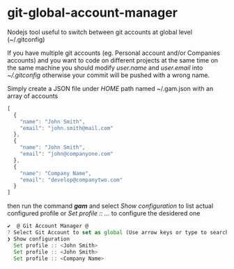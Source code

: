 # git-global-account-manager

Nodejs tool useful to switch between git accounts at global level (~/.gitconfig)

If you have multiple git accounts (eg. Personal account and/or Companies accounts) and you want to code on different projects at the same time on the same machine you should modify *user.name* and *user.email* into *~/.gitconfig* otherwise your commit will be pushed with a wrong name.

Simply create a JSON file under *HOME* path named ~/.gam.json with an array of accounts

```javascript
[
  {
    "name": "John Smith",
    "email": "john.smith@mail.com"
  },
  {
    "name": "John Smith",
    "email": "john@companyone.com"
  },
  {
    "name": "Company Name",
    "email": "develop@companytwo.com"
  }
]
```

then run the command ***gam*** and select *Show configuration* to list actual configured profile or *Set profile :: ...* to configure the desidered one

```javascript
✔  @ Git Account Manager @
? Select Git Account to set as global (Use arrow keys or type to search)
❯ Show configuration
  Set profile :: <John Smith>
  Set profile :: <John Smith>
  Set profile :: <Company Name>
```
